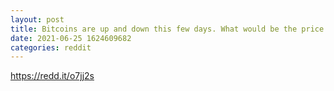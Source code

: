 ```yaml
--- 
layout: post 
title: Bitcoins are up and down this few days. What would be the price of bitcoin by the end of 2021? 
date: 2021-06-25 1624609682 
categories: reddit 
--- 
```

https://redd.it/o7jj2s